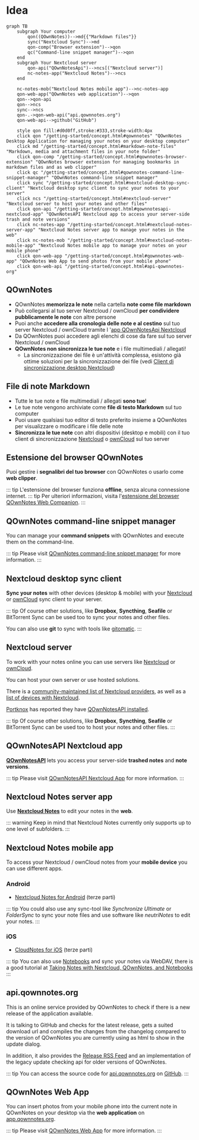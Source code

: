 # Idea

```mermaid
graph TB
    subgraph Your computer
        qon((QOwnNotes))-->md{{"Markdown files"}}
        sync("Nextcloud Sync")-->md
        qon-comp("Browser extension")-->qon
        qc("Command-line snippet manager")-->qon
    end
    subgraph Your Nextcloud server
        qon-api("QOwnNotesApi")-->ncs[("Nextcloud server")]
        nc-notes-app("Nextcloud Notes")-->ncs
    end

    nc-notes-mob("Nextcloud Notes mobile app")-->nc-notes-app
    qon-web-app("QOwnNotes web application")-->qon
    qon-->qon-api
    qon-->ncs
    sync-->ncs
    qon-.->qon-web-api("api.qownnotes.org")
    qon-web-api-->github("GitHub")

    style qon fill:#d0d0ff,stroke:#333,stroke-width:4px
    click qon "/getting-started/concept.html#qownnotes" "QOwnNotes Desktop Application for managing your notes on your desktop computer"
    click md "/getting-started/concept.html#markdown-note-files" "Markdown, media and attachment files in your note folder"
    click qon-comp "/getting-started/concept.html#qownnotes-browser-extension" "QOwnNotes browser extension for managing bookmarks in markdown files and as web clipper"
    click qc "/getting-started/concept.html#qownnotes-command-line-snippet-manager" "QOwnNotes command-line snippet manager"
    click sync "/getting-started/concept.html#nextcloud-desktop-sync-client" "Nextcloud desktop sync client to sync your notes to your server"
    click ncs "/getting-started/concept.html#nextcloud-server" "Nextcloud server to host your notes and other files"
    click qon-api "/getting-started/concept.html#qownnotesapi-nextcloud-app" "QOwnNotesAPI Nextcloud app to access your server-side trash and note versions"
    click nc-notes-app "/getting-started/concept.html#nextcloud-notes-server-app" "Nextcloud Notes server app to manage your notes in the web"
    click nc-notes-mob "/getting-started/concept.html#nextcloud-notes-mobile-app" "Nextcloud Notes mobile app to manage your notes on your mobile phone"
    click qon-web-app "/getting-started/concept.html#qownnotes-web-app" "QOwnNotes Web App to send photos from your mobile phone"
    click qon-web-api "/getting-started/concept.html#api-qownnotes-org"
```

## QOwnNotes

- QOwnNotes **memorizza le note** nella cartella **note come file markdown**
- Può collegarsi al tuo server Nextcloud / ownCloud **per condividere pubblicamente le note** con altre persone
- Puoi anche **accedere alla cronologia delle note e al cestino** sul tuo server Nextcloud / ownCloud tramite l '[app QOwnNotesApi Nextcloud](#qownnotesapi-nextcloud-app)
- Da QOwnNotes puoi accedere agli elenchi di cose da fare sul tuo server Nextcloud / ownCloud
- **QOwnNotes non sincronizza le tue note** e i file multimediali / allegati!
    - La sincronizzazione dei file è un'attività complessa, esistono già ottime soluzioni per la sincronizzazione dei file (vedi [Client di sincronizzazione desktop Nextcloud](#nextcloud-desktop-sync-client))


## File di note Markdown

- Tutte le tue note e file multimediali / allegati **sono tue**!
- Le tue note vengono archiviate come **file di testo Markdown** sul tuo computer
- Puoi usare qualsiasi tuo editor di testo preferito insieme a QOwnNotes per visualizzare o modificare i file delle note
- **Sincronizza le tue note** con altri dispositivi (desktop e mobili) con il tuo client di sincronizzazione [Nextcloud](https://nextcloud.com/) o [ownCloud](https://owncloud.org/) sul tuo server


## Estensione del browser QOwnNotes

Puoi gestire i **segnalibri del tuo browser** con QOwnNotes o usarlo come **web clipper**.

::: tip
L'estensione del browser funziona **offline**, senza alcuna connessione internet. ::: tip
Per ulteriori informazioni, visita l'[estensione del browser QOwnNotes Web Companion](browser-extension.md).
:::

## QOwnNotes command-line snippet manager

You can manage your **command snippets** with QOwnNotes and execute them on the command-line.

::: tip
Please visit [QOwnNotes command-line snippet manager](command-line-snippet-manager.md) for more information.
:::

## Nextcloud desktop sync client

**Sync your notes** with other devices (desktop & mobile) with your [Nextcloud](https://nextcloud.com/) or [ownCloud](https://owncloud.org/) sync client to your server.

::: tip
Of course other solutions, like **Dropbox**, **Syncthing**, **Seafile** or BitTorrent Sync can be used too to sync your notes and other files.

You can also use **git** to sync with tools like [gitomatic](https://github.com/muesli/gitomatic/).
:::

## Nextcloud server

To work with your notes online you can use servers like [Nextcloud](https://nextcloud.com/) or [ownCloud](https://owncloud.org/).

You can host your own server or use hosted solutions.

There is a [community-maintained list of Nextcloud providers](https://github.com/nextcloud/providers#providers), as well as a [list of devices with Nextcloud](https://nextcloud.com/devices/).

[Portknox](https://portknox.net) has reported they have [QOwnNotesAPI installed](https://portknox.net/en/app_listing).

::: tip
Of course other solutions, like **Dropbox**, **Syncthing**, **Seafile** or BitTorrent Sync can be used too to host your notes and other files.
:::

## QOwnNotesAPI Nextcloud app

[**QOwnNotesAPI**](https://github.com/pbek/qownnotesapi) lets you access your server-side **trashed notes** and **note versions**.

::: tip
Please visit [QOwnNotesAPI Nextcloud App](qownnotesapi.md) for more information.
:::

## Nextcloud Notes server app

Use [**Nextcloud Notes**](https://github.com/nextcloud/notes) to edit your notes in the **web**.

::: warning
Keep in mind that Nextcloud Notes currently only supports up to one level of subfolders.
:::

## Nextcloud Notes mobile app

To access your Nextcloud / ownCloud notes from your **mobile device** you can use different apps.

### Android

- [Nextcloud Notes for Android](https://play.google.com/store/apps/details?id=it.niedermann.owncloud.notes) (terze parti)

::: tip
You could also use any sync-tool like *Synchronize Ultimate* or *FolderSync* to sync your note files and use software like *neutriNotes* to edit your notes.
:::

### iOS

- [CloudNotes for iOS](https://itunes.apple.com/de/app/cloudnotes-owncloud-notes/id813973264?mt=8) (terze parti)

::: tip
You can also use [Notebooks](https://itunes.apple.com/us/app/notebooks-write-and-organize/id780438662) and sync your notes via WebDAV, there is a good tutorial at [Taking Notes with Nextcloud, QOwnNotes, and Notebooks](https://lifemeetscode.com/blog/taking-notes-with-nextcloud-qownnotes-and-notebooks)
:::

## api.qownnotes.org

This is an online service provided by QOwnNotes to check if there is a new release of the application available.

It is talking to GitHub and checks for the latest release, gets a suited download url and compiles the changes from the changelog compared to the version of QOwnNotes you are currently using as html to show in the update dialog.

In addition, it also provides the [Release RSS Feed](http://api.qownnotes.org/rss/app-releases) and an implementation of the legacy update checking api for older versions of QOwnNotes.

::: tip
You can access the source code for [api.qownnotes.org](https://api.qownnotes.org) on [GitHub](https://github.com/qownnotes/api).
:::

## QOwnNotes Web App

You can insert photos from your mobile phone into the current note in QOwnNotes on your desktop via the **web application** on [app.qownnotes.org](https://app.qownnotes.org/).

::: tip
Please visit [QOwnNotes Web App](web-app.md) for more information.
:::
